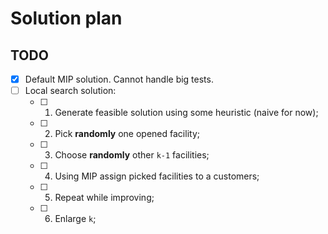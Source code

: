 # Solution plan

## TODO
- [X] Default MIP solution. Cannot handle big tests.
- [ ] Local search solution:
  - [ ] 1. Generate feasible solution using some heuristic (naive for now);
  - [ ] 2. Pick **randomly** one opened facility;
  - [ ] 3. Choose **randomly** other `k-1` facilities;
  - [ ] 4. Using MIP assign picked facilities to a customers;
  - [ ] 5. Repeat while improving;
  - [ ] 6. Enlarge `k`;

